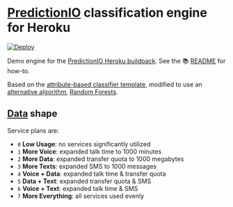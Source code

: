 # [PredictionIO](http://predictionio.incubator.apache.org) classification engine for Heroku

[![Deploy](https://www.herokucdn.com/deploy/button.svg)](https://heroku.com/deploy?template=https://github.com/heroku/predictionio-engine-classification/tree/singularity)

Demo engine for the [PredictionIO Heroku buildpack](https://github.com/heroku/predictionio-buildpack). See the 📚 [README](https://github.com/heroku/predictionio-buildpack/blob/master/README.md) for how-to.

Based on the [attribute-based classifier template](https://github.com/apache/incubator-predictionio-template-attribute-based-classifier), modified to use an [alternative algorithm](http://predictionio.incubator.apache.org/templates/classification/add-algorithm/), [Random Forests](https://en.wikipedia.org/wiki/Random_forest).

## [Data](data/) shape

Service plans are:

* `0` **Low Usage**: no services significantly utilized
* `1` **More Voice**: expanded talk time to 1000 minutes
* `2` **More Data**: expanded transfer quota to 1000 megabytes
* `3` **More Texts**: expanded SMS to 1000 messages
* `4` **Voice + Data**: expanded talk time & transfer quota
* `5` **Data + Text**: expanded transfer quota & SMS
* `6` **Voice + Text**: expanded talk time & SMS
* `7` **More Everything**: all services used evenly
